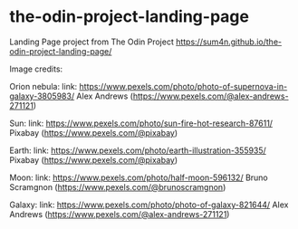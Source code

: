 # the-odin-project-landing-page
Landing Page project from The Odin Project
https://sum4n.github.io/the-odin-project-landing-page/

Image credits:

Orion nebula: 
link: https://www.pexels.com/photo/photo-of-supernova-in-galaxy-3805983/
Alex Andrews (https://www.pexels.com/@alex-andrews-271121)

Sun:
link: https://www.pexels.com/photo/sun-fire-hot-research-87611/
Pixabay (https://www.pexels.com/@pixabay)

Earth:
link: https://www.pexels.com/photo/earth-illustration-355935/
Pixabay (https://www.pexels.com/@pixabay)

Moon:
link: https://www.pexels.com/photo/half-moon-596132/
Bruno Scramgnon (https://www.pexels.com/@brunoscramgnon)

Galaxy:
link: https://www.pexels.com/photo/photo-of-galaxy-821644/
Alex Andrews (https://www.pexels.com/@alex-andrews-271121)


